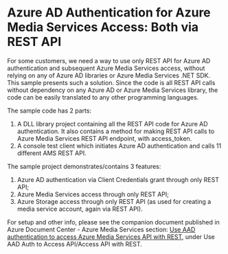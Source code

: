 # Azure AD Authentication for Azure Media Services Access: Both via REST API
For some customers, we need a way to use only REST API for Azure AD authentication and subsequent Azure Media Services access, without relying on any of Azure AD libraries or Azure Media Services .NET SDK. This sample presents such a solution. Since the code is all REST API calls without dependency on any Azure AD or Azure Media Services library, the code can be easily translated to any other programming languages.

The sample code has 2 parts:
1.	A DLL library project containing all the REST API code for Azure AD authentication. It also contains a method for making REST API calls to Azure Media Services REST API endpoint, with access_token.
2.	A console test client which initiates Azure AD authentication and calls 11 different AMS REST API.

The sample project demonstrates/contains 3 features:
1.	Azure AD authentication via Client Credentials grant through only REST API;
2.	Azure Media Services access through only REST API;
3.	Azure Storage access through only REST API (as used for creating a media service account, again via REST API).

For setup and other info, please see the companion document published in Azure Document Center - Azure Media Services section: [Use AAD authentication to access Azure Media Services API with REST](https://docs.microsoft.com/en-us/azure/media-services/media-services-rest-connect-with-aad?branch=pr-en-us-15547), under Use AAD Auth to Access API/Access API with REST.
